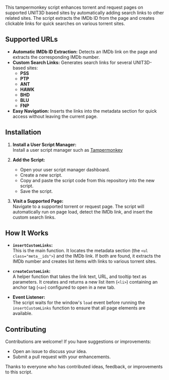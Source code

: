 This tampermonkey script enhances torrent and request pages on supported UNIT3D based sites by automatically adding search links to other related sites. The script extracts the IMDb ID from the page and creates clickable links for quick searches on various torrent sites.

## Supported URLs

- **Automatic IMDb ID Extraction:** Detects an IMDb link on the page and extracts the corresponding IMDb number.
- **Custom Search Links:** Generates search links for several UNIT3D-based sites:
  - **PSS** 
  - **PTP** 
  - **ANT** 
  - **HAWK** 
  - **BHD** 
  - **BLU** 
  - **FNP** 
- **Easy Navigation:** Inserts the links into the metadata section for quick access without leaving the current page.

## Installation

1. **Install a User Script Manager:**  
   Install a user script manager such as [Tampermonkey](https://tampermonkey.net/)

2. **Add the Script:**  
   - Open your user script manager dashboard.
   - Create a new script.
   - Copy and paste the script code from this repository into the new script.
   - Save the script.

3. **Visit a Supported Page:**  
   Navigate to a supported torrent or request page. The script will automatically run on page load, detect the IMDb link, and insert the custom search links.

## How It Works

- **`insertCustomLinks`:**  
  This is the main function. It locates the metadata section (the `<ul class="meta__ids">`) and the IMDb link. If both are found, it extracts the IMDb number and creates list items with links to various torrent sites.

- **`createCustomLink`:**  
  A helper function that takes the link text, URL, and tooltip text as parameters. It creates and returns a new list item (`<li>`) containing an anchor tag (`<a>`) configured to open in a new tab.

- **Event Listener:**  
  The script waits for the window's `load` event before running the `insertCustomLinks` function to ensure that all page elements are available.

## Contributing

Contributions are welcome! If you have suggestions or improvements:
- Open an issue to discuss your idea.
- Submit a pull request with your enhancements.


Thanks to everyone who has contributed ideas, feedback, or improvements to this script.
